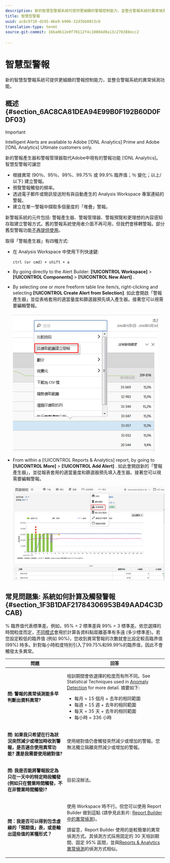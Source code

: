 ```yaml
---
description: 新的智慧型警報系統可提供更細緻的警報控制能力，並整合警報系統的異常偵測功能。
title: 智慧型警報
uuid: ac8c9710-d245-46e9-b906-32d3bb0013c0
translation-type: tm+mt
source-git-commit: 16ba0b12e0f70112f4c10804d0a13c278388ecc2

---
```



# 智慧型警報

新的智慧型警報系統可提供更細緻的警報控制能力，並整合警報系統的異常偵測功能。

## 概述 {#section_6AC8CA81DEA94E99B0F192B60D0FDF03}

>[!IMPORTANT]
>
>Intelligent Alerts are available to Adobe [!DNL Analytics] Prime and Adobe [!DNL Analytics] Ultimate customers only.

新的警報產生器和警報管理器取代Adobe中現有的警報功能 [!DNL Analytics]。 智慧型警報可讓您

* 根據異常 (90％、95％、99%、99.75% 或 99.9% 臨界值；％ 變化；以上/以下) 建立警報。
* 預覽警報觸發的頻率。
* 透過電子郵件或簡訊發送附有與自動產生的 Analysis Workspace 專案連結的警報。
* 建立在單一警報中擷取多個量度的「堆疊」警報。

新警報系統的元件包括: 警報產生器、警報管理器、警報預覽和更理想的內容感知存取建立警報方式。舊的警報系統使用者介面不再可用，但我們會移轉警報。部分舊型警報功能[不再提供使用](https://marketing.adobe.com/resources/help/en_US/sc/user/deprecated_alerts.html)。

取得「警報產生器」有四種方式:

* 在 Analysis Workspace 中使用下列快速鍵:

   `ctrl (or cmd) + shift + a`
* By going directly to the Alert Builder:  **[!UICONTROL Workspace]** &gt; **[!UICONTROL Components]** &gt; **[!UICONTROL New Alert]** .
* By selecting one or more freeform table line item/s, right-clicking and selecting **[!UICONTROL Create Alert from Selection]**. 如此會開啟「警報產生器」並從表格套用的適當量度和篩選器預先填入產生器。接著您可以視需要編輯警報。

   ![](assets/create-alert-from-selection.png)

* From within a [!UICONTROL Reports &amp; Analytics] report, by going to  **[!UICONTROL More]** &gt; **[!UICONTROL Add Alert]** . 如此會開啟新的「警報產生器」，並從報表套用的適當量度和篩選器預先填入產生器。接著您可以視需要編輯警報。

   ![](assets/add-alert.png)

## 常見問題集: 系統如何計算及觸發警報 {#section_1F3B1DAF21784306953B49AAD4C3DCAB}

% 臨界值代表標準差。例如，95% = 2 標準差與 99% = 3 標準差。依您選擇的時間粒度而定，[不同模式](/help/analyze/analysis-workspace/virtual-analyst/c-anomaly-detection/statistics-anomaly-detection.md)會用於計算各資料點距離基準有多遠 (多少標準差)。若您設定較低的臨界值 (例如 90%)，您收到異常警報的次數就會比設定較高臨界值 (99%) 時多。針對每小時粒度特別引入了99.75%和99.99%的臨界值，因此不會觸發太多異常。

<table id="table_B3AA85E1DE3543DCA34966A52E3CE4AB"> 
 <thead> 
  <tr> 
   <th colname="col1" class="entry"> 問題 </th> 
   <th colname="col2" class="entry"> 回答 </th> 
  </tr> 
 </thead>
 <tbody> 
  <tr> 
   <td colname="col1"> <p><b>問: 警報的異常偵測能多早判斷出資料異常?</b> </p> </td> 
   <td colname="col2"> <p>培訓期間會依選擇的粒度而有所不同。See Statistical Techniques used in <a href="/help/analyze/analysis-workspace/virtual-analyst/c-anomaly-detection/statistics-anomaly-detection.md">Anomaly Detection</a> for more detail. 摘要如下: </p> 
    <ul id="ul_4F8C2A41F06C498DBF5E7AE5DE803773"> 
     <li id="li_E246091A3F1E484C8444AF4052FCA784">每月 = 15 個月 + 去年的相同範圍 </li> 
     <li id="li_CC014FB38AE1492B9647E990C29BFB3C">每週 = 15 週 + 去年的相同範圍 </li> 
     <li id="li_2517EE2097534324BE9C1B54CD181A62">每天 = 35 天 + 去年的相同範圍 </li> 
     <li id="li_710BC8B009354542AA4962A59A646099">每小時 = 336 小時 </li> 
    </ul> </td> 
  </tr> 
  <tr> 
   <td colname="col1"> <p><b>問: 如果我只希望在行為狀況突然減少或增加時收到警報，是否適合使用異常功能? 還是我需要使用絕對值?</b> </p> </td> 
   <td colname="col2"> <p>使用絕對值仍會觸發突然減少或增加的警報。您無法獨立隔離突然減少或增加的警報。 </p> </td> 
  </tr> 
  <tr> 
   <td colname="col1"> <p><b>問: 我是否能將警報設定為只在一天中的特定時段觸發 (例如只在營業時間觸發，不在非營業時間觸發)?</b> </p> </td> 
   <td colname="col2"> <p>目前沒辦法。 </p> </td> 
  </tr> 
  <tr> 
   <td colname="col1"> <p><b>問：我是否可以得到包含虛線的「預期值」表，或是輸出這些值的某種形式？ </b> </p> </td> 
   <td colname="col2"> <p>使用 Workspace 時不行。但您可以使用 Report Builder 做到這點 (請參見此影片: <a href="https://www.youtube.com/watch?v=-a-8W6GQZnU"  >Report Builder 中的異常偵測</a>)。 </p> <p>請留意，Report Builder 使用的是較簡單的異常偵測方式。其偵測方式採用固定的 30 天培訓期間、固定 95% 區間，並與<a href="https://marketing.adobe.com/resources/help/en_US/reference/anomaly.html"  ><span class="uicontrol"></span>Reports &amp; Analytics 異常偵測</a>的偵測方式相似。 </p> </td> 
  </tr> 
 </tbody> 
</table>

